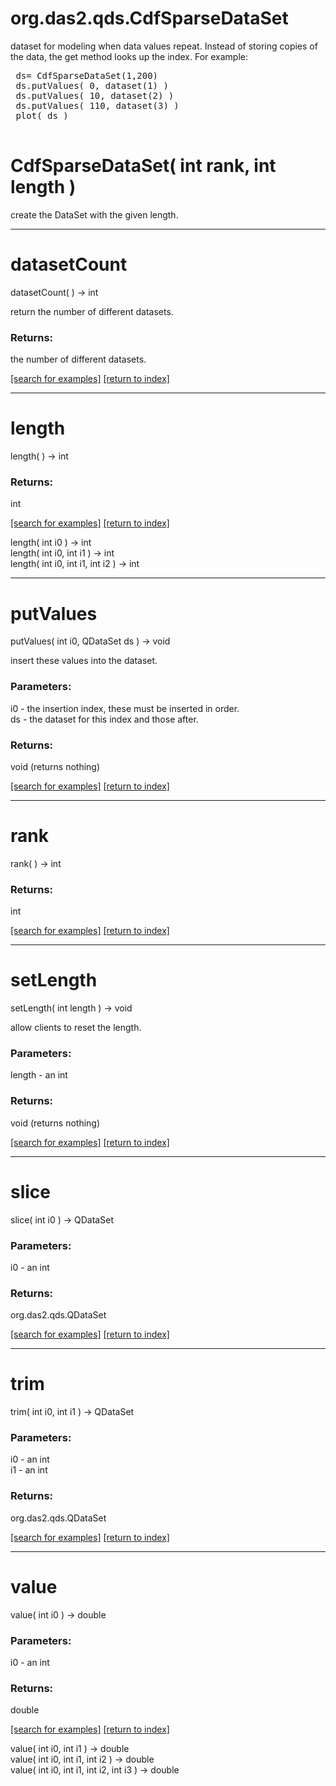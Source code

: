 # org.das2.qds.CdfSparseDataSet

dataset for modeling when data values repeat.  Instead of storing 
 copies of the data, the get method looks up the index.  For example:
 <pre>
 ds= CdfSparseDataSet(1,200)
 ds.putValues( 0, dataset(1) )
 ds.putValues( 10, dataset(2) )
 ds.putValues( 110, dataset(3) )
 plot( ds )
 </pre>

# CdfSparseDataSet( int rank, int length )
create the DataSet with the given length.

***
<a name="datasetCount"></a>
# datasetCount
datasetCount(  ) &rarr; int

return the number of different datasets.

### Returns:
the number of different datasets.

<a href="https://github.com/autoplot/dev/search?q=datasetCount&unscoped_q=datasetCount">[search for examples]</a>
<a href="https://github.com/autoplot/documentation/blob/master/javadoc/index-all.md">[return to index]</a>

***
<a name="length"></a>
# length
length(  ) &rarr; int



### Returns:
int


<a href="https://github.com/autoplot/dev/search?q=length&unscoped_q=length">[search for examples]</a>
<a href="https://github.com/autoplot/documentation/blob/master/javadoc/index-all.md">[return to index]</a>

length( int i0 ) &rarr; int<br>
length( int i0, int i1 ) &rarr; int<br>
length( int i0, int i1, int i2 ) &rarr; int<br>
***
<a name="putValues"></a>
# putValues
putValues( int i0, QDataSet ds ) &rarr; void

insert these values into the dataset.

### Parameters:
i0 - the insertion index, these must be inserted in order.
<br>ds - the dataset for this index and those after.

### Returns:
void (returns nothing)


<a href="https://github.com/autoplot/dev/search?q=putValues&unscoped_q=putValues">[search for examples]</a>
<a href="https://github.com/autoplot/documentation/blob/master/javadoc/index-all.md">[return to index]</a>

***
<a name="rank"></a>
# rank
rank(  ) &rarr; int



### Returns:
int


<a href="https://github.com/autoplot/dev/search?q=rank&unscoped_q=rank">[search for examples]</a>
<a href="https://github.com/autoplot/documentation/blob/master/javadoc/index-all.md">[return to index]</a>

***
<a name="setLength"></a>
# setLength
setLength( int length ) &rarr; void

allow clients to reset the length.

### Parameters:
length - an int

### Returns:
void (returns nothing)


<a href="https://github.com/autoplot/dev/search?q=setLength&unscoped_q=setLength">[search for examples]</a>
<a href="https://github.com/autoplot/documentation/blob/master/javadoc/index-all.md">[return to index]</a>

***
<a name="slice"></a>
# slice
slice( int i0 ) &rarr; QDataSet



### Parameters:
i0 - an int

### Returns:
org.das2.qds.QDataSet


<a href="https://github.com/autoplot/dev/search?q=slice&unscoped_q=slice">[search for examples]</a>
<a href="https://github.com/autoplot/documentation/blob/master/javadoc/index-all.md">[return to index]</a>

***
<a name="trim"></a>
# trim
trim( int i0, int i1 ) &rarr; QDataSet



### Parameters:
i0 - an int
<br>i1 - an int

### Returns:
org.das2.qds.QDataSet


<a href="https://github.com/autoplot/dev/search?q=trim&unscoped_q=trim">[search for examples]</a>
<a href="https://github.com/autoplot/documentation/blob/master/javadoc/index-all.md">[return to index]</a>

***
<a name="value"></a>
# value
value( int i0 ) &rarr; double



### Parameters:
i0 - an int

### Returns:
double


<a href="https://github.com/autoplot/dev/search?q=value&unscoped_q=value">[search for examples]</a>
<a href="https://github.com/autoplot/documentation/blob/master/javadoc/index-all.md">[return to index]</a>

value( int i0, int i1 ) &rarr; double<br>
value( int i0, int i1, int i2 ) &rarr; double<br>
value( int i0, int i1, int i2, int i3 ) &rarr; double<br>
